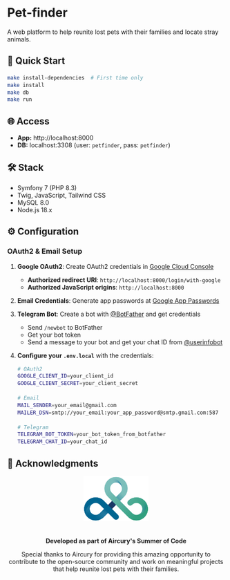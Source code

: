 # Pet-finder

A web platform to help reunite lost pets with their families and locate stray animals.

## 🚀 Quick Start

```bash
make install-dependencies  # First time only
make install
make db
make run
```

## 🌐 Access

-   **App:** http://localhost:8000
-   **DB:** localhost:3308 (user: `petfinder`, pass: `petfinder`)

## 🛠️ Stack

-   Symfony 7 (PHP 8.3)
-   Twig, JavaScript, Tailwind CSS
-   MySQL 8.0
-   Node.js 18.x

## ⚙️ Configuration

### OAuth2 & Email Setup

1. **Google OAuth2**: Create OAuth2 credentials in [Google Cloud Console](https://console.cloud.google.com/)
    - **Authorized redirect URI**: `http://localhost:8000/login/with-google`
    - **Authorized JavaScript origins**: `http://localhost:8000`
2. **Email Credentials**: Generate app passwords at [Google App Passwords](https://myaccount.google.com/apppasswords)
3. **Telegram Bot**: Create a bot with [@BotFather](https://t.me/botfather) and get credentials
    - Send `/newbot` to BotFather
    - Get your bot token
    - Send a message to your bot and get your chat ID from [@userinfobot](https://t.me/userinfobot)
4. **Configure your `.env.local`** with the credentials:

    ```bash
    # OAuth2
    GOOGLE_CLIENT_ID=your_client_id
    GOOGLE_CLIENT_SECRET=your_client_secret

    # Email
    MAIL_SENDER=your_email@gmail.com
    MAILER_DSN=smtp://your_email:your_app_password@smtp.gmail.com:587

    # Telegram
    TELEGRAM_BOT_TOKEN=your_bot_token_from_botfather
    TELEGRAM_CHAT_ID=your_chat_id
    ```

## 🙏 Acknowledgments

<div align="center">
  <img src="docs/aircury_logo.svg" alt="Aircury Logo" width="150" style="margin-bottom: 20px;">
  
  **Developed as part of Aircury's Summer of Code**
  
  Special thanks to Aircury for providing this amazing opportunity to contribute to the open-source community and work on meaningful projects that help reunite lost pets with their families.
</div>
